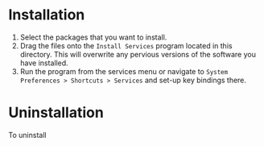 # Installation #

1. Select the packages that you want to install.
2. Drag the files onto the `Install Services` program located in this directory. This will overwrite any pervious versions of the software you have installed.
3. Run the program from the services menu or navigate to `System Preferences > Shortcuts > Services` and set-up key bindings there.

# Uninstallation #

To uninstall